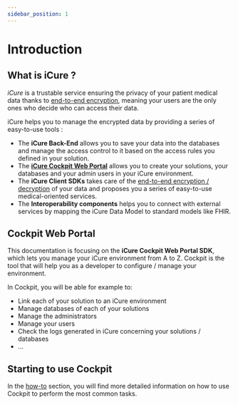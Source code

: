 ```yaml
---
sidebar_position: 1
---
```


# Introduction

## What is iCure ?

*iCure* is a trustable service ensuring the privacy of your patient medical data thanks to [end-to-end encryption](../ehr-lite-sdk/explanations/encryption/introduction),
meaning your users are the only ones who decide who can access their data.

iCure helps you to manage the encrypted data by providing a series of easy-to-use tools :
- The **iCure Back-End** allows you to save your data into the databases and manage the access control to it based on the access
  rules you defined in your solution.
- The [**iCure Cockpit Web Portal**](../cockpit/intro) allows you to create your solutions, your databases and
  your admin users in your iCure environment.
- The **iCure Client SDKs** takes care of the [end-to-end encryption / decryption](../ehr-lite-sdk/explanations/encryption/introduction)
  of your data and proposes you a series of easy-to-use medical-oriented services.
- The **Interoperability components** helps you to connect with external services by mapping the iCure Data Model to
  standard models like FHIR.


## Cockpit Web Portal
This documentation is focusing on the **iCure Cockpit Web Portal SDK**, which lets you manage your iCure environment from 
A to Z.
Cockpit is the tool that will help you as a developer to configure / manage your environment. 

In Cockpit, you will be able for example to: 
- Link each of your solution to an iCure environment
- Manage databases of each of your solutions
- Manage the administrators
- Manage your users
- Check the logs generated in iCure concerning your solutions / databases
- ...

## Starting to use Cockpit

In the [how-to](./how-to/index) section, you will find more detailed information on how to use Cockpit to perform the most common tasks.
